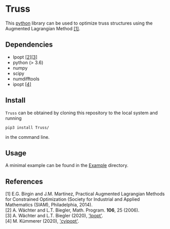 # Truss

This [python](https://www.python.org/) library can be used to optimize truss structures
using the Augmented Lagrangian Method [[1]](#Bir14a).

## Dependencies

* Ipopt [[2]](#Wäc06a)[[3]](#Wäc20a)
* python (> 3.6)
* numpy
* scipy
* numdifftools
* ipopt [[4]](#Küm20a)

## Install

`Truss` can be obtained by cloning this repository to the local system and running

```
pip3 install Truss/
```

in the command line.

## Usage

A minimal example can be found in the [Example](Example) directory.

## References

<a name='Bir14a'>[1]</a> E.G. Birgin and J.M. Martínez, Practical Augmented Lagrangian Methods for Constrained Optimization (Society for Industrial and Applied Mathematics (SIAM), Philadelphia, 2014).<br/>
<a name='Wäc06a'>[2]</a> A. Wächter and L.T. Biegler, Math. Program. **106**, 25 (2006).<br/>
<a name='Wäc20a'>[3]</a> A. Wächter and L.T. Biegler (2020), ['Ipopt'](https://github.com/coin-or/Ipopt).<br/>
<a name='Küm20a'>[4]</a> M. Kümmerer (2020), ['cyipopt'](https://github.com/matthias-k/cyipopt).<br/>